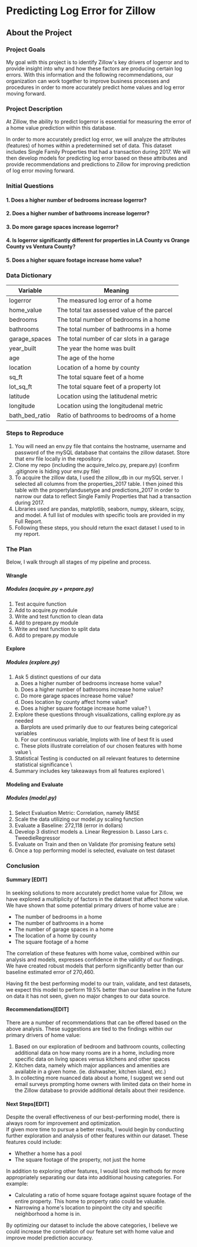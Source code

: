 # Predicting Log Error for Zillow


## About the Project
### Project Goals

My goal with this project is to identify Zillow's key drivers of logerror and to provide insight into why and how these factors are producing certain log errors. With this information and the following recommendations, our organization can work together to improve business processes and procedures in order to more accurately predict home values and log error moving forward.


### Project Description

At Zillow, the ability to predict logerror is essential for measuring the error of a home value prediction within this database.

In order to more accurately predict log error, we will analyze the attributes (features) of homes within a predetermined set of data. This dataset includes Single Family Properties that had a transaction during 2017.
We will then develop models for predicting log error based on these attributes and provide recommendations and predictions to Zillow for improving prediction of log error moving forward.


### Initial Questions

#### 1. Does a higher number of bedrooms increase logerror?

#### 2. Does a higher number of bathrooms increase logerror?

#### 3. Do more garage spaces increase logerror?

#### 4. Is logerror significantly different for properties in LA County vs Orange County vs Ventura County?

#### 5. Does a higher square footage increase home value?



### Data Dictionary

| Variable      | Meaning |
| ----------- | ----------- |
| logerror      | The measured log error of a home       |
| home_value      | The total tax assessed value of the parcel       |
| bedrooms   | The total number of bedrooms in a home        |
| bathrooms      | The total number of bathrooms in a home       |
| garage_spaces      | The total number of car slots in a garage       |
| year_built      | The year the home was built       |
| age      | The age of the home       |
| location      | Location of a home by county      |
| sq_ft      | The total square feet of a home       |
| lot_sq_ft      | The total square feet of a property lot       |
| latitude   | Location using the latitudenal metric        |
| longitude      | Location using the longitudenal metric       |
| bath_bed_ratio      | Ratio of bathrooms to bedrooms of a home       |


### Steps to Reproduce

1. You will need an env.py file that contains the hostname, username and password of the mySQL database that contains the zillow dataset. Store that env file locally in the repository.
2. Clone my repo (including the acquire_telco.py, prepare.py) 
   (confirm .gitignore is hiding your env.py file)
3. To acquire the zillow data, I used the zillow_db in our mySQL server. I selected all columns from the properties_2017 table. I then joined this table with the propertylandusetype and predictions_2017 in order to narrow our data to reflect Single Family Properties that had a transaction during 2017. 
4. Libraries used are pandas, matplotlib, seaborn, numpy, sklearn, scipy, and model. A full list of modules with specific tools are provided in my Full Report.
5. Following these steps, you should return the exact dataset I used to in my report.


### The Plan
Below, I walk through all stages of my pipeline and process.

#### Wrangle
##### Modules (acquire.py + prepare.py)

1. Test acquire function
2. Add to acquire.py module
3. Write and test function to clean data
4. Add to prepare.py module
5. Write and test function to split data
6. Add to prepare.py module

#### Explore 
##### Modules (explore.py)

1. Ask 5 distinct questions of our data \
  a. Does a higher number of bedrooms increase home value? \
  b. Does a higher number of bathrooms increase home value? \
  c. Do more garage spaces increase home value? \
  d. Does location by county affect home value? \
  e. Does a higher square footage increase home value? \
2. Explore these questions through visualizations, calling explore.py as needed \
  a. Barplots are used primarily due to our features being categorical variables \
  b. For our continuous variable, lmplots with line of best fit is used \
  c. These plots illustrate correlation of our chosen features with home value \
3. Statistical Testing is conducted on all relevant features to determine statistical significance \
4. Summary includes key takeaways from all features explored \

#### Modeling and Evaluate
##### Modules (model.py)

1. Select Evaluation Metric: Correlation, namely RMSE
2. Scale the data utilizing our model.py scaling function
3. Evaluate a Baseline: 272,118 (error in dollars)
4. Develop 3 distinct models
    a. Linear Regression
    b. Lasso Lars
    c. TweedieRegressor
5. Evaluate on Train and then on Validate (for promising feature sets)
6. Once a top performing model is selected, evaluate on test dataset



### Conclusion

#### Summary [EDIT]

In seeking solutions to more accurately predict home value for Zillow, we have explored a multiplicity of factors in the dataset that affect home value. We have shown that some potential primary drivers of home value are :

- The number of bedrooms in a home
- The number of bathrooms in a home 
- The number of garage spaces in a home
- The location of a home by county
- The square footage of a home

The correlation of these features with home value, combined within our analysis and models, expresses confidence in the validity of our findings. We have created robust models that perform significantly better than our baseline estimated error of 270,460.

Having fit the best performing model to our train, validate, and test datasets, we expect this model to perform 19.5% better than our baseline in the future on data it has not seen, given no major changes to our data source.

#### Recommendations[EDIT]

There are a number of recommendations that can be offered based on the above analysis. These suggestions are tied to the findings within our primary drivers of home value:

1. Based on our exploration of bedroom and bathroom counts, collecting additional data on how many rooms are in a home, including more specific data on living spaces versus kitchens and other spaces
2. Kitchen data, namely which major appliances and amenities are available in a given home. (ie. dishwasher, kitchen island, etc.)
3. In collecting more nuanced data about a home, I suggest we send out email surveys prompting home owners with limited data on their home in the Zillow database to provide additional details about their residence.

#### Next Steps[EDIT]

Despite the overall effectiveness of our best-performing model, there is always room for improvement and optimization. \
If given more time to pursue a better results, I would begin by conducting further exploration and analysis of other features within our dataset. These features could include:
- Whether a home has a pool
- The square footage of the property, not just the home

In addition to exploring other features, I would look into methods for more appropriately separating our data into additional housing categories. For example:
- Calculating a ratio of home square footage against square footage of the entire property. This home to property ratio could be valuable.
- Narrowing a home's location to pinpoint the city and specific neighborhood a home is in. 

By optimizing our dataset to include the above categories, I believe we could increase the correlation of our feature set with home value and improve model prediction accuracy.

